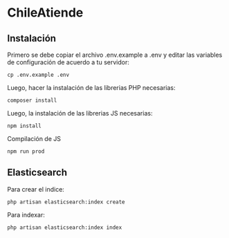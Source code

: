 # ChileAtiende

## Instalación

Primero se debe copiar el archivo .env.example a .env y editar las variables de configuración de acuerdo a tu servidor:

```
cp .env.example .env
```

Luego, hacer la instalación de las librerias PHP necesarias:

```
composer install
```

Luego, la instalación de las librerias JS necesarias:

```
npm install
```

Compilación de JS

```
npm run prod
```


## Elasticsearch

Para crear el indice:

```
php artisan elasticsearch:index create
```

Para indexar:

```
php artisan elasticsearch:index index
```